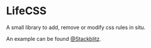 # LifeCSS

A small library to add, remove or modify css rules in situ.

An example can be found [@Stackblitz](https://stackblitz.com/edit/js-fnxaro?file=index.js).
